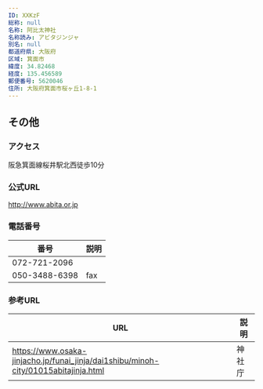 ```yaml
---
ID: XXKzF
総称: null
名称: 阿比太神社
名称読み: アビタジンジャ
別名: null
都道府県: 大阪府
区域: 箕面市
緯度: 34.82468
経度: 135.456589
郵便番号: 5620046
住所: 大阪府箕面市桜ヶ丘1-8-1
---
```


## その他

### アクセス

阪急箕面線桜井駅北西徒歩10分

### 公式URL

http://www.abita.or.jp

### 電話番号

| 番号          | 説明 |
| ------------- | ---- |
| 072-721-2096  |      |
| 050-3488-6398 | fax  |

### 参考URL

| URL                                                                                 | 説明   |
| ----------------------------------------------------------------------------------- | ------ |
| https://www.osaka-jinjacho.jp/funai_jinja/dai1shibu/minoh-city/01015abitajinja.html | 神社庁 |
